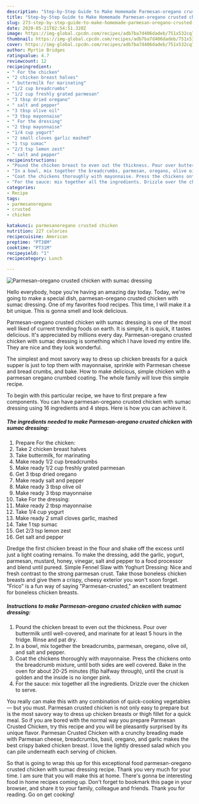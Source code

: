 ```yaml
---
description: "Step-by-Step Guide to Make Homemade Parmesan-oregano crusted chicken with sumac dressing"
title: "Step-by-Step Guide to Make Homemade Parmesan-oregano crusted chicken with sumac dressing"
slug: 273-step-by-step-guide-to-make-homemade-parmesan-oregano-crusted-chicken-with-sumac-dressing
date: 2020-05-21T02:54:51.320Z
image: https://img-global.cpcdn.com/recipes/adb7ba7d406dadeb/751x532cq70/parmesan-oregano-crusted-chicken-with-sumac-dressing-recipe-main-photo.jpg
thumbnail: https://img-global.cpcdn.com/recipes/adb7ba7d406dadeb/751x532cq70/parmesan-oregano-crusted-chicken-with-sumac-dressing-recipe-main-photo.jpg
cover: https://img-global.cpcdn.com/recipes/adb7ba7d406dadeb/751x532cq70/parmesan-oregano-crusted-chicken-with-sumac-dressing-recipe-main-photo.jpg
author: Myrtie Bridges
ratingvalue: 4.7
reviewcount: 12
recipeingredient:
- " For the chicken"
- "2 chicken breast halves"
- " buttermilk for marinating"
- "1/2 cup breadcrumbs"
- "1/2 cup freshly grated parmesan"
- "3 tbsp dried oregano"
- " salt and pepper"
- "3 tbsp olive oil"
- "3 tbsp mayonnaise"
- " For the dressing"
- "2 tbsp mayonnaise"
- "1/4 cup yogurt"
- "2 small cloves garlic mashed"
- "1 tsp sumac"
- "2/3 tsp lemon zest"
- " salt and pepper"
recipeinstructions:
- "Pound the chicken breast to even out the thickness. Pour over buttermilk until well-covered, and marinate for at least 5 hours in the fridge. Rinse and pat dry."
- "In a bowl, mix together the breadcrumbs, parmesan, oregano, olive oil, and salt and pepper."
- "Coat the chickens thoroughly with mayonnaise. Press the chickens onto the breadcrumb mixture, until both sides are well covered. Bake in the oven for about 20-25 minutes (flip halfway through), until the crust is golden and the inside is no longer pink."
- "For the sauce: mix together all the ingredients. Drizzle over the chicken to serve."
categories:
- Recipe
tags:
- parmesanoregano
- crusted
- chicken

katakunci: parmesanoregano crusted chicken 
nutrition: 227 calories
recipecuisine: American
preptime: "PT38M"
cooktime: "PT31M"
recipeyield: "1"
recipecategory: Lunch

---
```



![Parmesan-oregano crusted chicken with sumac dressing](https://img-global.cpcdn.com/recipes/adb7ba7d406dadeb/751x532cq70/parmesan-oregano-crusted-chicken-with-sumac-dressing-recipe-main-photo.jpg)

Hello everybody, hope you're having an amazing day today. Today, we're going to make a special dish, parmesan-oregano crusted chicken with sumac dressing. One of my favorites food recipes. This time, I will make it a bit unique. This is gonna smell and look delicious.

Parmesan-oregano crusted chicken with sumac dressing is one of the most well liked of current trending foods on earth. It is simple, it is quick, it tastes delicious. It's appreciated by millions every day. Parmesan-oregano crusted chicken with sumac dressing is something which I have loved my entire life. They are nice and they look wonderful.

The simplest and most savory way to dress up chicken breasts for a quick supper is just to top them with mayonnaise, sprinkle with Parmesan cheese and bread crumbs, and bake. How to make delicious, simple chicken with a parmesan oregano crumbed coating. The whole family will love this simple recipe.


To begin with this particular recipe, we have to first prepare a few components. You can have parmesan-oregano crusted chicken with sumac dressing using 16 ingredients and 4 steps. Here is how you can achieve it.

##### The ingredients needed to make Parmesan-oregano crusted chicken with sumac dressing:

1. Prepare  For the chicken:
1. Take 2 chicken breast halves
1. Take  buttermilk, for marinating
1. Make ready 1/2 cup breadcrumbs
1. Make ready 1/2 cup freshly grated parmesan
1. Get 3 tbsp dried oregano
1. Make ready  salt and pepper
1. Make ready 3 tbsp olive oil
1. Make ready 3 tbsp mayonnaise
1. Take  For the dressing:
1. Make ready 2 tbsp mayonnaise
1. Take 1/4 cup yogurt
1. Make ready 2 small cloves garlic, mashed
1. Take 1 tsp sumac
1. Get 2/3 tsp lemon zest
1. Get  salt and pepper


Dredge the first chicken breast in the flour and shake off the excess until just a light coating remains. To make the dressing, add the garlic, yogurt, parmesan, mustard, honey, vinegar, salt and pepper to a food processor and blend until pureed. Simple Fennel Slaw with Yoghurt Dressing: Nice and fresh contrast to the strong parmesan crust. Take those boneless chicken breasts and give them a crispy, cheesy exterior you won&#39;t soon forget. &#34;Frico&#34; is a fun way of saying &#34;Parmesan-crusted,&#34; an excellent treatment for boneless chicken breasts. 

##### Instructions to make Parmesan-oregano crusted chicken with sumac dressing:

1. Pound the chicken breast to even out the thickness. Pour over buttermilk until well-covered, and marinate for at least 5 hours in the fridge. Rinse and pat dry.
1. In a bowl, mix together the breadcrumbs, parmesan, oregano, olive oil, and salt and pepper.
1. Coat the chickens thoroughly with mayonnaise. Press the chickens onto the breadcrumb mixture, until both sides are well covered. Bake in the oven for about 20-25 minutes (flip halfway through), until the crust is golden and the inside is no longer pink.
1. For the sauce: mix together all the ingredients. Drizzle over the chicken to serve.


You really can make this with any combination of quick-cooking vegetables — but you must. Parmesan crusted chicken is not only easy to prepare but is the most savory way to dress up chicken breasts or thigh fillet for a quick meal. So if you are bored with the normal way you prepare Parmesan Crusted Chicken, try this recipe and you will be pleasantly surprised by its unique flavor. Parmesan Crusted Chicken with a crunchy breading made with Parmesan cheese, breadcrumbs, basil, oregano, and garlic makes the best crispy baked chicken breast. I love the lightly dressed salad which you can pile underneath each serving of chicken. 

So that is going to wrap this up for this exceptional food parmesan-oregano crusted chicken with sumac dressing recipe. Thank you very much for your time. I am sure that you will make this at home. There's gonna be interesting food in home recipes coming up. Don't forget to bookmark this page in your browser, and share it to your family, colleague and friends. Thank you for reading. Go on get cooking!
